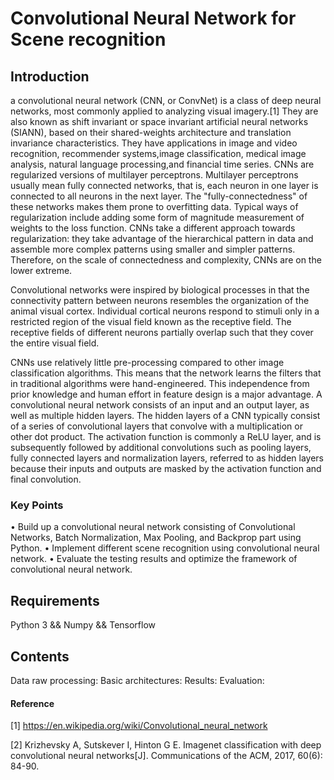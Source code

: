  Convolutional Neural Network for Scene recognition
 ================
 Introduction
 ------
 a convolutional neural network (CNN, or ConvNet) is a class of deep neural networks, most commonly applied to analyzing visual imagery.[1] They are also known as shift invariant or space invariant artificial neural networks (SIANN), based on their shared-weights architecture and translation invariance characteristics. They have applications in image and video recognition, recommender systems,image classification, medical image analysis, natural language processing,and financial time series. 
 CNNs are regularized versions of multilayer perceptrons. Multilayer perceptrons usually mean fully connected networks, that is, each neuron in one layer is connected to all neurons in the next layer. The "fully-connectedness" of these networks makes them prone to overfitting data. Typical ways of regularization include adding some form of magnitude measurement of weights to the loss function. CNNs take a different approach towards regularization: they take advantage of the hierarchical pattern in data and assemble more complex patterns using smaller and simpler patterns. Therefore, on the scale of connectedness and complexity, CNNs are on the lower extreme.

Convolutional networks were inspired by biological processes in that the connectivity pattern between neurons resembles the organization of the animal visual cortex. Individual cortical neurons respond to stimuli only in a restricted region of the visual field known as the receptive field. The receptive fields of different neurons partially overlap such that they cover the entire visual field.

CNNs use relatively little pre-processing compared to other image classification algorithms. This means that the network learns the filters that in traditional algorithms were hand-engineered. This independence from prior knowledge and human effort in feature design is a major advantage.
A convolutional neural network consists of an input and an output layer, as well as multiple hidden layers. The hidden layers of a CNN typically consist of a series of convolutional layers that convolve with a multiplication or other dot product. The activation function is commonly a ReLU layer, and is subsequently followed by additional convolutions such as pooling layers, fully connected layers and normalization layers, referred to as hidden layers because their inputs and outputs are masked by the activation function and final convolution.

### Key Points
• Build up a convolutional neural network consisting of Convolutional Networks, Batch Normalization, Max Pooling, and Backprop part using Python.
• Implement different scene recognition using convolutional neural network.
• Evaluate the testing results and optimize the framework of convolutional neural network.


Requirements
-----------
Python 3
&& Numpy
&& Tensorflow 

Contents
---------
Data raw processing:
Basic architectures:
Results:
Evaluation:
  
  
  
#### Reference
[1] https://en.wikipedia.org/wiki/Convolutional_neural_network

[2] Krizhevsky A, Sutskever I, Hinton G E. Imagenet classification with deep convolutional neural networks[J]. Communications of the ACM, 2017, 60(6): 84-90.
